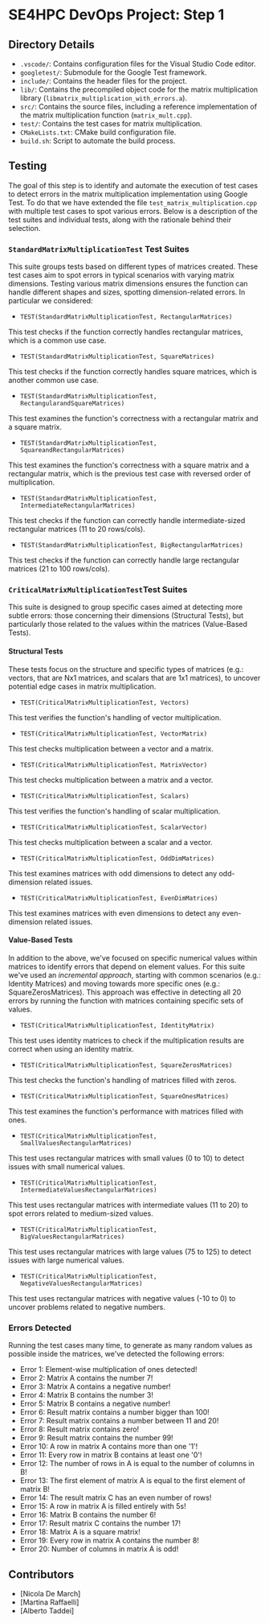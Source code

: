 # SE4HPC DevOps Project: Step 1

## Directory Details

- `.vscode/`: Contains configuration files for the Visual Studio Code editor.
- `googletest/`: Submodule for the Google Test framework.
- `include/`: Contains the header files for the project.
- `lib/`: Contains the precompiled object code for the matrix multiplication library (`libmatrix_multiplication_with_errors.a`).
- `src/`: Contains the source files, including a reference implementation of the matrix multiplication function (`matrix_mult.cpp`).
- `test/`: Contains the test cases for matrix multiplication.
- `CMakeLists.txt`: CMake build configuration file.
- `build.sh`: Script to automate the build process.

## Testing

The goal of this step is to identify and automate the execution of test cases to detect errors in the matrix multiplication implementation using Google Test.
To do that we have extended the file `test_matrix_multiplication.cpp` with multiple test cases to spot various errors. 
Below is a description of the test suites and individual tests, along with the rationale behind their selection.

### `StandardMatrixMultiplicationTest` Test Suites

This suite groups tests based on different types of matrices created. 
These test cases aim to spot errors in typical scenarios with varying matrix dimensions.
Testing various matrix dimensions ensures the function can handle different shapes and sizes, spotting dimension-related errors.
In particular we considered:

- `TEST(StandardMatrixMultiplicationTest, RectangularMatrices)`

This test checks if the function correctly handles rectangular matrices, which is a common use case.
- `TEST(StandardMatrixMultiplicationTest, SquareMatrices)`

This test checks if the function correctly handles square matrices, which is another common use case.
- `TEST(StandardMatrixMultiplicationTest, RectangularandSquareMatrices)`

This test examines the function's correctness with a rectangular matrix and a square matrix.
- `TEST(StandardMatrixMultiplicationTest, SquareandRectangularMatrices)`

This test examines the function's correctness with a square matrix and a rectangular matrix, which is the previous test case with reversed order of multiplication.
- `TEST(StandardMatrixMultiplicationTest, IntermediateRectangularMatrices)`

This test checks if the function can correctly handle intermediate-sized rectangular matrices (11 to 20 rows/cols).
- `TEST(StandardMatrixMultiplicationTest, BigRectangularMatrices)`

This test checks if the function can correctly handle large rectangular matrices (21 to 100 rows/cols).

### `CriticalMatrixMultiplicationTest`Test Suites

This suite is designed to group specific cases aimed at detecting more subtle errors: those concerning their dimensions (Structural Tests), but particularly those related to the values within the matrices (Value-Based Tests). 

#### Structural Tests
These tests focus on the structure and specific types of matrices (e.g.: vectors, that are Nx1 matrices, and scalars that are 1x1 matrices), to uncover potential edge cases in matrix multiplication.

- `TEST(CriticalMatrixMultiplicationTest, Vectors)`

This test verifies the function's handling of vector multiplication.
- `TEST(CriticalMatrixMultiplicationTest, VectorMatrix)`

This test checks multiplication between a vector and a matrix.
- `TEST(CriticalMatrixMultiplicationTest, MatrixVector)`

This test checks multiplication between a matrix and a vector.
- `TEST(CriticalMatrixMultiplicationTest, Scalars)`

This test verifies the function's handling of scalar multiplication.
- `TEST(CriticalMatrixMultiplicationTest, ScalarVector)`

This test checks multiplication between a scalar and a vector.
- `TEST(CriticalMatrixMultiplicationTest, OddDimMatrices)`

This test examines matrices with odd dimensions to detect any odd-dimension related issues.
- `TEST(CriticalMatrixMultiplicationTest, EvenDimMatrices)`

This test examines matrices with even dimensions to detect any even-dimension related issues.

#### Value-Based Tests
In addition to the above, we've focused on specific numerical values within matrices to identify errors that depend on element values. 
For this suite we've used an *incremental approach*, starting with common scenarios (e.g.: Identity Matrices) and moving towards more specific ones (e.g.: SquareZerosMatrices). This approach was effective in detecting all 20 errors by running the function with matrices containing specific sets of values.

- `TEST(CriticalMatrixMultiplicationTest, IdentityMatrix)`

This test uses identity matrices to check if the multiplication results are correct when using an identity matrix.
- `TEST(CriticalMatrixMultiplicationTest, SquareZerosMatrices)`

This test checks the function's handling of matrices filled with zeros.
- `TEST(CriticalMatrixMultiplicationTest, SquareOnesMatrices)`

This test examines the function's performance with matrices filled with ones.
- `TEST(CriticalMatrixMultiplicationTest, SmallValuesRectangularMatrices)`

This test uses rectangular matrices with small values (0 to 10) to detect issues with small numerical values.
- `TEST(CriticalMatrixMultiplicationTest, IntermediateValuesRectangularMatrices)`

This test uses rectangular matrices with intermediate values (11 to 20) to spot errors related to medium-sized values.
- `TEST(CriticalMatrixMultiplicationTest, BigValuesRectangularMatrices)`

This test uses rectangular matrices with large values (75 to 125) to detect issues with large numerical values.
- `TEST(CriticalMatrixMultiplicationTest, NegativeValuesRectangularMatrices)`

This test uses rectangular matrices with negative values (-10 to 0) to uncover problems related to negative numbers.

### Errors Detected
Running the test cases many time, to generate as many random values as possible inside the matrices, we've detected the following errors:

- Error 1: Element-wise multiplication of ones detected!
- Error 2: Matrix A contains the number 7!
- Error 3: Matrix A contains a negative number!
- Error 4: Matrix B contains the number 3!
- Error 5: Matrix B contains a negative number!
- Error 6: Result matrix contains a number bigger than 100!
- Error 7: Result matrix contains a number between 11 and 20!
- Error 8: Result matrix contains zero!
- Error 9: Result matrix contains the number 99!
- Error 10: A row in matrix A contains more than one '1'!
- Error 11: Every row in matrix B contains at least one '0'!
- Error 12: The number of rows in A is equal to the number of columns in B!
- Error 13: The first element of matrix A is equal to the first element of matrix B!
- Error 14: The result matrix C has an even number of rows!
- Error 15: A row in matrix A is filled entirely with 5s!
- Error 16: Matrix B contains the number 6!
- Error 17: Result matrix C contains the number 17!
- Error 18: Matrix A is a square matrix!
- Error 19: Every row in matrix A contains the number 8!
- Error 20: Number of columns in matrix A is odd!

## Contributors

- [Nicola De March]
- [Martina Raffaelli]
- [Alberto Taddei]